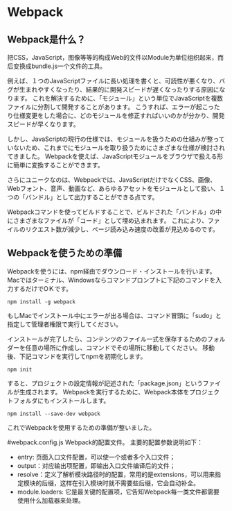 # Webpack

## Webpack是什么？

 把CSS，JavaScript，图像等等的构成Web的文件以Module为单位组织起来，而后变换成bundle.js一个文件的工具。
 
 例えば、１つのJavaScriptファイルに長い処理を書くと、可読性が悪くなり、バグが生まれやすくなったり、結果的に開発スピードが遅くなったりする原因になります。
 これを解決するために、「モジュール」という単位でJavaScriptを複数ファイルに分割して開発することがあります。
 こうすれば、エラーが起こったり仕様変更をした場合に、どのモジュールを修正すればいいのかが分かり、開発スピードが早くなります。
 
 しかし、JavaScriptの現行の仕様では、モジュールを扱うための仕組みが整っていないため、これまでにモジュールを取り扱うためにさまざまな仕様が検討されてきました。
 Webpackを使えば、JavaScriptモジュールをブラウザで扱える形に簡単に変換することができます。
 
 さらにユニークなのは、Webpackでは、JavaScriptだけでなくCSS、画像、Webフォント、音声、動画など、あらゆるアセットをモジュールとして扱い、１つの「バンドル」として出力することができる点です。

Webpackコマンドを使ってビルドすることで、ビルドされた「バンドル」の中にさまざまなファイルが「コード」として埋め込まれます。
これにより、ファイルのリクエスト数が減少し、ページ読み込み速度の改善が見込めるのです。

## Webpackを使うための準備
Webpackを使うには、npm経由でダウンロード・インストールを行います。
Macではターミナル、Windowsならコマンドプロンプトに下記のコマンドを入力するだけでOＫです。
```
npm install -g webpack 
```

もしMacでインストール中にエラーが出る場合は、コマンド冒頭に「sudo」と指定して管理者権限で実行してください。

インストールが完了したら、コンテンツのファイル一式を保存するためのフォルダーを任意の場所に作成し、コマンドでその場所に移動してください。
 移動後、下記コマンドを実行してnpmを初期化します。

```
npm init 
```

すると、プロジェクトの設定情報が記述された「package.json」というファイルが生成されます。
Webpackを実行するために、Webpack本体をプロジェクトフォルダにもインストールします。
```
npm install --save-dev webpack 
```
これでWebpackを使用するための準備が整いました。


#webpack.config.js
Webpack的配置文件。
主要的配置参数说明如下：
* entry: 页面入口文件配置，可以使一个或者多个入口文件；
* output：对应输出项配置，即输出入口文件编译后的文件；
* resolve：定义了解析模块路径时的配置，常用的是extensions，可以用来指定模块的后缀，这样在引入模块时就不需要些后缀，它会自动补全。
* module.loaders: 它是最关键的配置项，它告知Webpack每一类文件都需要使用什么加载器来处理。
